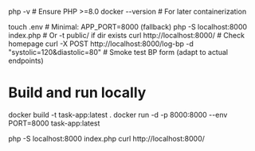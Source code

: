 php -v  # Ensure PHP >=8.0
docker --version  # For later containerization

touch .env  # Minimal: APP_PORT=8000 (fallback)
php -S localhost:8000 index.php  # Or -t public/ if dir exists
curl http://localhost:8000/  # Check homepage
curl -X POST http://localhost:8000/log-bp -d "systolic=120&diastolic=80"  # Smoke test BP form (adapt to actual endpoints)

# Build and run locally
docker build -t task-app:latest .
docker run -d -p 8000:8000 --env PORT=8000 task-app:latest

php -S localhost:8000 index.php
curl http://localhost:8000/
